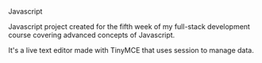 Javascript

Javascript project created for the fifth week of my full-stack development course covering advanced concepts of Javascript.

It's a live text editor made with TinyMCE that uses session to manage data.
